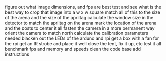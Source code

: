 figure out what image dimensions, and fps are best
test and see what is the best way to crop that image into a w x w square
match all of this to the size of the arena and the size of the apriltag
calculate the window size in the detector to match the apriltag on the arena
mark the location of the arena and the posts to center it all
fasten the camera in a more permanent way
orient the camera to match north
calculate the calibration parameters needed
blacken out the LEDs of the arduno and rpi
get a box with a fan for the rpi
get an IR strobe and place it well
close the tent, fix it up, etc
test it all
benchmark fps and memory and speeds
clean the code base
add instructions
